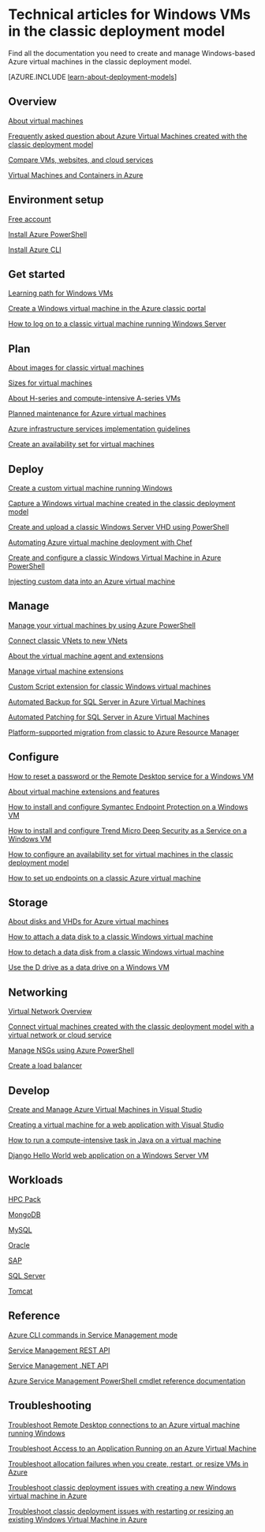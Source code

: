 <properties
   pageTitle="Technical articles for classic Windows VMs | Microsoft Azure"
   description="A complete list of Microsoft Azure documentation articles for Windows virtual machines in the classic deployment model"
   services="virtual-machines-windows"
   documentationCenter=""
   authors="cynthn"
   manager="timlt"
   tags="azure-service-management"
   editor=""/>

<tags
   ms.service="virtual-machines-windows"
   ms.devlang="na"
   ms.topic="article"
   ms.tgt_pltfrm="vm-windows"
   ms.workload="infrastructure-services"
   ms.date="08/05/2016"
   ms.author="cynthn"/>

# Technical articles for Windows VMs in the classic deployment model


Find all the documentation you need to create and manage Windows-based Azure virtual machines in the classic deployment model.

[AZURE.INCLUDE [learn-about-deployment-models](../../includes/learn-about-deployment-models-classic-include.md)]


## Overview

[About virtual machines](virtual-machines-windows-about.md)

[Frequently asked question about Azure Virtual Machines created with the classic deployment model](virtual-machines-windows-classic-faq.md)

[Compare VMs, websites, and cloud services](../app-service-web/choose-web-site-cloud-service-vm.md)

[Virtual Machines and Containers in Azure](virtual-machines-windows-containers.md)



## Environment setup

[Free account](https://azure.microsoft.com/free/)

[Install Azure PowerShell](../powershell-install-configure.md)

[Install Azure CLI](../xplat-cli-install.md)


## Get started
[Learning path for Windows VMs](https://azure.microsoft.com/documentation/learning-paths/virtual-machines/)

[Create a Windows virtual machine in the Azure classic portal](virtual-machines-windows-classic-tutorial.md)

[How to log on to a classic virtual machine running Windows Server](virtual-machines-windows-classic-connect-logon.md)




## Plan

[About images for classic virtual machines](virtual-machines-windows-classic-about-images.md)

[Sizes for virtual machines](virtual-machines-windows-sizes.md)

[About H-series and compute-intensive A-series VMs](virtual-machines-windows-a8-a9-a10-a11-specs.md)

[Planned maintenance for Azure virtual machines](virtual-machines-windows-planned-maintenance.md)

[Azure infrastructure services implementation guidelines](virtual-machines-windows-infrastructure-subscription-accounts-guidelines.md)

[Create an availability set for virtual machines](virtual-machines-windows-classic-configure-availability.md)


## Deploy

[Create a custom virtual machine running Windows](virtual-machines-windows-classic-createportal.md)

[Capture a Windows virtual machine created in the classic deployment model](virtual-machines-windows-classic-capture-image.md)

[Create and upload a classic Windows Server VHD using PowerShell](virtual-machines-windows-classic-createupload-vhd.md)

[Automating Azure virtual machine deployment with Chef](virtual-machines-windows-chef-automation.md)

[Create and configure a classic Windows Virtual Machine in Azure PowerShell](virtual-machines-windows-classic-create-powershell.md)

[Injecting custom data into an Azure virtual machine](virtual-machines-windows-classic-inject-custom-data.md)


## Manage

[Manage your virtual machines by using Azure PowerShell](virtual-machines-windows-classic-manage-psh.md)

[Connect classic VNets to new VNets](../vpn-gateway/vpn-gateway-connect-different-deployment-models-powershell.md)

[About the virtual machine agent and extensions](virtual-machines-windows-classic-agents-and-extensions.md)

[Manage virtual machine extensions](virtual-machines-windows-classic-manage-extensions.md)

[Custom Script extension for classic Windows virtual machines](virtual-machines-windows-classic-extensions-customscript.md)

[Automated Backup for SQL Server in Azure Virtual Machines](virtual-machines-windows-classic-sql-automated-backup.md)

[Automated Patching for SQL Server in Azure Virtual Machines](virtual-machines-windows-classic-sql-automated-patching.md)

[Platform-supported migration from classic to Azure Resource Manager](virtual-machines-windows-migration-classic-resource-manager-deep-dive.md)



## Configure

[How to reset a password or the Remote Desktop service for a Windows VM](virtual-machines-windows-reset-rdp.md)

[About virtual machine extensions and features](virtual-machines-windows-extensions-features.md)

[How to install and configure Symantec Endpoint Protection on a Windows VM](virtual-machines-windows-classic-install-symantec.md)

[How to install and configure Trend Micro Deep Security as a Service on a Windows VM](virtual-machines-windows-classic-install-trend.md)

[How to configure an availability set for virtual machines in the classic deployment model](virtual-machines-windows-classic-configure-availability.md)

[How to set up endpoints on a classic Azure virtual machine](virtual-machines-windows-classic-setup-endpoints.md)

## Storage

[About disks and VHDs for Azure virtual machines](virtual-machines-windows-about-disks-vhds.md)

[How to attach a data disk to a classic Windows virtual machine](virtual-machines-windows-classic-attach-disk.md)

[How to detach a data disk from a classic Windows virtual machine](virtual-machines-windows-classic-detach-disk.md)

[Use the D drive as a data drive on a Windows VM](virtual-machines-windows-classic-change-drive-letter.md)

## Networking

[Virtual Network Overview](../virtual-network/virtual-networks-overview.md)

[Connect virtual machines created with the classic deployment model with a virtual network or cloud service](virtual-machines-windows-classic-connect-vms.md)

[Manage NSGs using Azure PowerShell](../virtual-network/virtual-networks-create-nsg-classic-ps.md)

[Create a load balancer](../load-balancer/load-balancer-get-started-internet-classic-portal.md)



## Develop

[Create and Manage Azure Virtual Machines in Visual Studio](virtual-machines-windows-classic-manage-visual-studio.md)

[Creating a virtual machine for a web application with Visual Studio](virtual-machines-windows-classic-web-app-visual-studio.md)

[How to run a compute-intensive task in Java on a virtual machine](virtual-machines-windows-classic-java-run-compute-intensive-task.md)

[Django Hello World web application on a Windows Server VM](virtual-machines-windows-classic-python-django-web-app.md)



## Workloads

[HPC Pack](virtual-machines-windows-hpcpack-cluster-options.md)

[MongoDB](virtual-machines-windows-classic-install-mongodb.md)

[MySQL](virtual-machines-windows-classic-mysql-2008r2.md)

[Oracle](http://www.oracle.com/technetwork/topics/cloud/faq-1963009.html#support)

[SAP](virtual-machines-windows-classic-sap-get-started.md)

[SQL Server](virtual-machines-windows-sql-server-iaas-overview.md)

[Tomcat](virtual-machines-windows-classic-java-run-tomcat-app-server.md)


## Reference
[Azure CLI commands in Service Management mode](../virtual-machines-command-line-tools.md)

[Service Management REST API](https://msdn.microsoft.com/library/azure/ee460799.aspx)

[Service Management .NET API](https://msdn.microsoft.com/library/azure/mt420161.aspx)

[Azure Service Management PowerShell cmdlet reference documentation](https://msdn.microsoft.com/library/azure/dn708504.aspx)

## Troubleshooting

[Troubleshoot Remote Desktop connections to an Azure virtual machine running Windows](virtual-machines-windows-troubleshoot-rdp-connection.md)

[Troubleshoot Access to an Application Running on an Azure Virtual Machine](virtual-machines-windows-troubleshoot-app-connection.md)

[Troubleshoot allocation failures when you create, restart, or resize VMs in Azure](virtual-machines-windows-allocation-failure.md)

[Troubleshoot classic deployment issues with creating a new Windows virtual machine in Azure](virtual-machines-windows-classic-troubleshoot-deployment-new-vm.md)

[Troubleshoot classic deployment issues with restarting or resizing an existing Windows Virtual Machine in Azure](./windows/classic/virtual-machines-windows-classic-restart-resize-error-troubleshooting.md)
